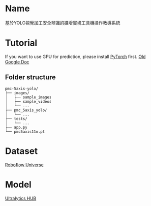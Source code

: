 # Name
基於YOLO視覺加工安全辨識的擴增實境工具機操作教導系統

# Tutorial
If you want to use GPU for prediction, please install [PyTorch](https://pytorch.org/get-started/locally/) first.
[Old Google Doc](https://docs.google.com/document/d/1u8nVipfFU_nLdr4CubXVMvVeNkQICOIn86TfEJSq1K0/edit?usp=sharing)

## Folder structure
```
pmc-5axis-yolo/
├── images/
│   ├── sample_images
│   ├── sample_videos
│   └── ...
├── pmc_5axis_yolo/
│   └── ...
├── tests/
│   └── ...
├── app.py
└── pmc5axis11n.pt
```

# Dataset
[Roboflow Universe](https://universe.roboflow.com/pmc-5axis-yolo/pmc-detection)

# Model
[Ultralytics HUB](https://hub.ultralytics.com/models/JA18r8P9GAVauOzS4uFx)
